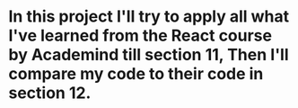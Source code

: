 # In this project I'll try to apply all what I've learned from the React course by Academind till section 11, Then I'll compare my code to their code in section 12.
